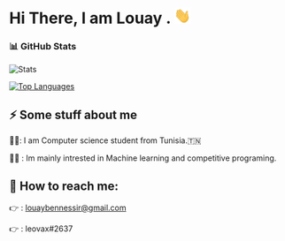 <h1> Hi There, I am Louay . <img src="https://raw.githubusercontent.com/ABSphreak/ABSphreak/master/gifs/Hi.gif" width="30px"></h1>

### 📊 GitHub Stats

![Stats](https://github-readme-stats-alessiodp.vercel.app/api?username=Louay-Ben-nessir&show_icons=true&theme=dark)

[![Top Languages](https://github-readme-stats.vercel.app/api/top-langs/?username=Louay-Ben-nessir&layout=compact)](https://github.com/anuraghazra/github-readme-stats&theme=dark)

## ⚡️ Some stuff about me 

👨‍🔧: I am Computer science student from Tunisia.🇹🇳

👨‍💻 : Im mainly intrested in Machine learning and competitive programing.

## 💌 How to reach me:
👉 : louaybennessir@gmail.com

👉 : leovax#2637

